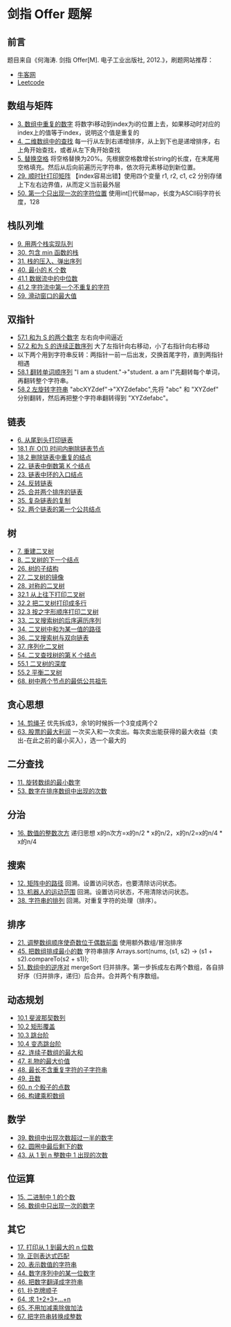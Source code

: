 # 剑指 Offer 题解

## 前言

题目来自《何海涛. 剑指 Offer[M]. 电子工业出版社, 2012.》，刷题网站推荐：

- [牛客网](https://www.nowcoder.com/ta/coding-interviews?from=cyc_github) 
- [Leetcode](https://leetcode-cn.com/problemset/lcof/)

## 数组与矩阵

- [3. 数组中重复的数字](3.%20数组中重复的数字.md) 将数字i移动到index为i的位置上去，如果移动时对应的index上的值等于index，说明这个值是重复的
- [4. 二维数组中的查找](4.%20二维数组中的查找.md) 每一行从左到右递增排序，从上到下也是递增排序，右上角开始查找，或者从左下角开始查找
- [5. 替换空格](5.%20替换空格.md) 将空格替换为20%。先根据空格数增长string的长度，在末尾用空格填充。然后从后向前遍历元字符串，依次将元素移动到新位置。
- [29. 顺时针打印矩阵](29.%20顺时针打印矩阵.md) 【index容易出错】使用四个变量 r1, r2, c1, c2 分别存储上下左右边界值，从而定义当前最外层
- [50. 第一个只出现一次的字符位置](50.%20第一个只出现一次的字符位置.md) 使用int[]代替map，长度为ASCII码字符长度，128

## 栈队列堆

- [9. 用两个栈实现队列](9.%20用两个栈实现队列.md) 
- [30. 包含 min 函数的栈](30.%20包含%20min%20函数的栈.md)
- [31. 栈的压入、弹出序列](31.%20栈的压入、弹出序列.md)
- [40. 最小的 K 个数](40.%20最小的%20K%20个数.md)
- [41.1 数据流中的中位数](41.1%20数据流中的中位数.md)
- [41.2 字符流中第一个不重复的字符](41.2%20字符流中第一个不重复的字符.md)
- [59. 滑动窗口的最大值](59.%20滑动窗口的最大值.md)

## 双指针

- [57.1 和为 S 的两个数字](57.1%20和为%20S%20的两个数字.md) 左右向中间逼近
- [57.2 和为 S 的连续正数序列](57.2%20和为%20S%20的连续正数序列.md) 大了左指针向右移动，小了右指针向右移动
- 以下两个用到字符串反转：两指针一前一后出发，交换首尾字符，直到两指针相遇
- [58.1 翻转单词顺序列](58.1%20翻转单词顺序列.md) "I am a student."->"student. a am I"先翻转每个单词，再翻转整个字符串。
- [58.2 左旋转字符串](58.2%20左旋转字符串.md) "abcXYZdef"->"XYZdefabc",先将 "abc" 和 "XYZdef" 分别翻转，然后再把整个字符串翻转得到 "XYZdefabc"。

## 链表

- [6. 从尾到头打印链表](6.%20从尾到头打印链表.md)
- [18.1 在 O(1) 时间内删除链表节点](18.1%20在%20O(1)%20时间内删除链表节点.md)
- [18.2 删除链表中重复的结点](18.2%20删除链表中重复的结点.md)
- [22. 链表中倒数第 K 个结点](22.%20链表中倒数第%20K%20个结点.md)
- [23. 链表中环的入口结点](23.%20链表中环的入口结点.md)
- [24. 反转链表](24.%20反转链表.md)
- [25. 合并两个排序的链表](25.%20合并两个排序的链表.md)
- [35. 复杂链表的复制](35.%20复杂链表的复制.md)
- [52. 两个链表的第一个公共结点](52.%20两个链表的第一个公共结点.md)

## 树

- [7. 重建二叉树](7.%20重建二叉树.md)
- [8. 二叉树的下一个结点](8.%20二叉树的下一个结点.md)
- [26. 树的子结构](26.%20树的子结构.md)
- [27. 二叉树的镜像](27.%20二叉树的镜像.md)
- [28. 对称的二叉树](28.%20对称的二叉树.md)
- [32.1 从上往下打印二叉树](32.1%20从上往下打印二叉树.md)
- [32.2 把二叉树打印成多行](32.2%20把二叉树打印成多行.md)
- [32.3 按之字形顺序打印二叉树](32.3%20按之字形顺序打印二叉树.md)
- [33. 二叉搜索树的后序遍历序列](33.%20二叉搜索树的后序遍历序列.md)
- [34. 二叉树中和为某一值的路径](34.%20二叉树中和为某一值的路径.md)
- [36. 二叉搜索树与双向链表](36.%20二叉搜索树与双向链表.md)
- [37. 序列化二叉树](37.%20序列化二叉树.md)
- [54. 二叉查找树的第 K 个结点](54.%20二叉查找树的第%20K%20个结点.md)
- [55.1 二叉树的深度](55.1%20二叉树的深度.md)
- [55.2 平衡二叉树](55.2%20平衡二叉树.md)
- [68. 树中两个节点的最低公共祖先](68.%20树中两个节点的最低公共祖先.md)

## 贪心思想

- [14. 剪绳子](14.%20剪绳子.md) 优先拆成3，余1的时候拆一个3变成两个2
- [63. 股票的最大利润](63.%20股票的最大利润.md) 一次买入和一次卖出。每次卖出能获得的最大收益（卖出-在此之前的最小买入），选一个最大的

## 二分查找

- [11. 旋转数组的最小数字](11.%20旋转数组的最小数字.md)
- [53. 数字在排序数组中出现的次数](53.%20数字在排序数组中出现的次数.md)

## 分治

- [16. 数值的整数次方](16.%20数值的整数次方.md) 递归思想 x的n次方=x的n/2 * x的n/2，x的n/2=x的n/4 * x的n/4

## 搜索

- [12. 矩阵中的路径](12.%20矩阵中的路径.md) 回溯。设置访问状态，也要清除访问状态。
- [13. 机器人的运动范围](13.%20机器人的运动范围.md) 回溯。设置访问状态，不用清除访问状态。
- [38. 字符串的排列](38.%20字符串的排列.md) 回溯。对重复字符的处理（排序）。

## 排序

- [21. 调整数组顺序使奇数位于偶数前面](21.%20调整数组顺序使奇数位于偶数前面.md) 使用额外数组/冒泡排序
- [45. 把数组排成最小的数](45.%20把数组排成最小的数.md) 字符串排序 Arrays.sort(nums, (s1, s2) -> (s1 + s2).compareTo(s2 + s1));
- [51. 数组中的逆序对](51.%20数组中的逆序对.md) mergeSort 归并排序。第一步拆成左右两个数组，各自排好序（归并排序，递归）后合并。合并两个有序数组。

## 动态规划

- [10.1 斐波那契数列](10.1%20斐波那契数列.md)
- [10.2 矩形覆盖](10.2%20矩形覆盖.md)
- [10.3 跳台阶](10.3%20跳台阶.md)
- [10.4 变态跳台阶](10.4%20变态跳台阶.md)
- [42. 连续子数组的最大和](42.%20连续子数组的最大和.md)
- [47. 礼物的最大价值](47.%20礼物的最大价值.md)
- [48. 最长不含重复字符的子字符串](48.%20最长不含重复字符的子字符串.md)
- [49. 丑数](49.%20丑数.md)
- [60. n 个骰子的点数](60.%20n%20个骰子的点数.md)
- [66. 构建乘积数组](66.%20构建乘积数组.md)

## 数学

- [39. 数组中出现次数超过一半的数字](39.%20数组中出现次数超过一半的数字.md)
- [62. 圆圈中最后剩下的数](62.%20圆圈中最后剩下的数.md)
- [43. 从 1 到 n 整数中 1 出现的次数](43.%20从%201%20到%20n%20整数中%201%20出现的次数.md)

## 位运算

- [15. 二进制中 1 的个数](15.%20二进制中%201%20的个数.md)
- [56. 数组中只出现一次的数字](56.%20数组中只出现一次的数字.md)

## 其它

- [17. 打印从 1 到最大的 n 位数](17.%20打印从%201%20到最大的%20n%20位数.md)
- [19. 正则表达式匹配](19.%20正则表达式匹配.md)
- [20. 表示数值的字符串](20.%20表示数值的字符串.md)
- [44. 数字序列中的某一位数字](44.%20数字序列中的某一位数字.md)
- [46. 把数字翻译成字符串](46.%20把数字翻译成字符串.md)
- [61. 扑克牌顺子](61.%20扑克牌顺子.md)
- [64. 求 1+2+3+...+n](64.%20求%201+2+3+...+n.md)
- [65. 不用加减乘除做加法](65.%20不用加减乘除做加法.md)
- [67. 把字符串转换成整数](67.%20把字符串转换成整数.md)
